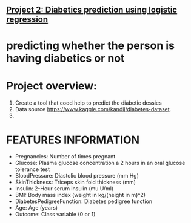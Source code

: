 ## [Project 2: Diabetics prediction using logistic regression](https://github.com/TheAnuska/Diabetics_prediction_using_logistic_regression/tree/master)
# predicting whether the person is having diabetics or not

# Project overview:
1. Create a tool that cood help to predict the diabetic dessies
2. Data source https://www.kaggle.com/kandij/diabetes-dataset.
3.  


# FEATURES INFORMATION
* Pregnancies: Number of times pregnant
* Glucose: Plasma glucose concentration a 2 hours in an oral glucose tolerance test
* BloodPressure: Diastolic blood pressure (mm Hg)
* SkinThickness: Triceps skin fold thickness (mm)
* Insulin: 2-Hour serum insulin (mu U/ml)
* BMI: Body mass index (weight in kg/(height in m)^2)
* DiabetesPedigreeFunction: Diabetes pedigree function
* Age: Age (years)
* Outcome: Class variable (0 or 1)


